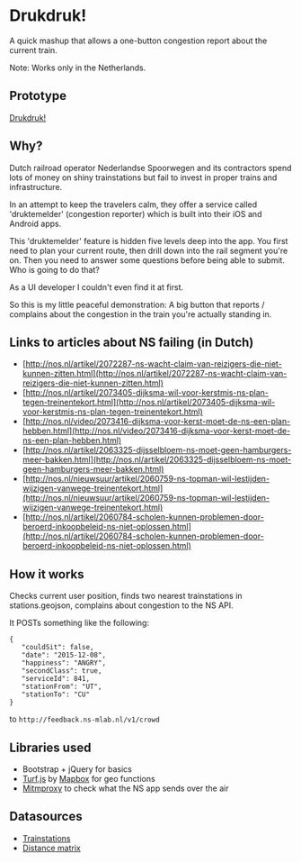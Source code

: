Drukdruk!
=========

A quick mashup that allows a one-button congestion report about the current train.

Note: Works only in the Netherlands.


Prototype
---------

[Drukdruk!](http://gijs.github.io/drukdruk/)


Why?
----

Dutch railroad operator Nederlandse Spoorwegen and its contractors spend lots of money on shiny trainstations but fail to invest in proper trains and infrastructure.

In an attempt to keep the travelers calm, they offer a service called 'druktemelder' (congestion reporter) which is built into their iOS and Android apps.

This 'druktemelder' feature is hidden five levels deep into the app. You first need to plan your current route, then drill down into the rail segment you're on. Then you need to answer some questions before being able to submit. Who is going to do that? 

As a UI developer I couldn't even find it at first.

So this is my little peaceful demonstration: A big button that reports / complains about the congestion in the train you're actually standing in.


Links to articles about NS failing (in Dutch)
---------------------------------------------

 - [http://nos.nl/artikel/2072287-ns-wacht-claim-van-reizigers-die-niet-kunnen-zitten.html](http://nos.nl/artikel/2072287-ns-wacht-claim-van-reizigers-die-niet-kunnen-zitten.html)
 - [http://nos.nl/artikel/2073405-dijksma-wil-voor-kerstmis-ns-plan-tegen-treinentekort.html](http://nos.nl/artikel/2073405-dijksma-wil-voor-kerstmis-ns-plan-tegen-treinentekort.html)
 - [http://nos.nl/video/2073416-dijksma-voor-kerst-moet-de-ns-een-plan-hebben.html](http://nos.nl/video/2073416-dijksma-voor-kerst-moet-de-ns-een-plan-hebben.html)
 - [http://nos.nl/artikel/2063325-dijsselbloem-ns-moet-geen-hamburgers-meer-bakken.html](http://nos.nl/artikel/2063325-dijsselbloem-ns-moet-geen-hamburgers-meer-bakken.html)
 - [http://nos.nl/nieuwsuur/artikel/2060759-ns-topman-wil-lestijden-wijzigen-vanwege-treinentekort.html](http://nos.nl/nieuwsuur/artikel/2060759-ns-topman-wil-lestijden-wijzigen-vanwege-treinentekort.html)
 - [http://nos.nl/artikel/2060784-scholen-kunnen-problemen-door-beroerd-inkoopbeleid-ns-niet-oplossen.html](http://nos.nl/artikel/2060784-scholen-kunnen-problemen-door-beroerd-inkoopbeleid-ns-niet-oplossen.html)


How it works
------------ 

Checks current user position, finds two nearest trainstations in stations.geojson, complains about congestion to the NS API.

It POSTs something like the following:

```
{
   "couldSit": false,
   "date": "2015-12-08",
   "happiness": "ANGRY",
   "secondClass": true,
   "serviceId": 841,
   "stationFrom": "UT",
   "stationTo": "CU"
}
```

to `http://feedback.ns-mlab.nl/v1/crowd`


Libraries used
--------------

- Bootstrap + jQuery for basics
- [Turf.js](http://turfjs.org/) by [Mapbox](http://www.mapbox.com/) for geo functions
- [Mitmproxy](http://mitmproxy.org/) to check what the NS app sends over the air


Datasources
-----------

- [Trainstations](http://www.rijkswaterstaat.nl/apps/geoservices/geodata/dmc/nwb-spoorwegen/geogegevens/shapefile/01-12-2015/Treinstations/)
- [Distance matrix](http://www.rijdendetreinen.nl/over/open-data)



